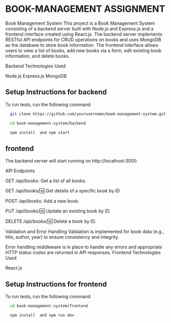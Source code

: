 
# BOOK-MANAGEMENT ASSIGNMENT

Book Management System
This project is a Book Management System consisting of a backend server built with Node.js and Express.js and a frontend interface created using React.js. The backend server implements RESTful API endpoints for CRUD operations on books and uses MongoDB as the database to store book information. The frontend interface allows users to view a list of books, add new books via a form, edit existing book information, and delete books.

Backend
Technologies Used

Node.js
Express.js
MongoDB


## Setup Instructions for backend

To run tests, run the following command

```bash
  git clone https://github.com/yourusername/book-management-system.git

```
```bash
  cd book-management-system/backend

```
```bash
  npm install  and npm start
```
## frontend
The backend server will start running on http://localhost:3000.

API Endpoints

GET /api/books: Get a list of all books.

GET /api/books/:id: Get details of a specific book by ID.

POST /api/books: Add a new book.

PUT /api/books/:id: Update an existing book by ID.

DELETE /api/books/:id: Delete a book by ID.

Validation and Error Handling
Validation is implemented for book data (e.g., title, author, year) to ensure consistency and integrity.

Error handling middleware is in place to handle any errors and appropriate HTTP status codes are returned in API responses.
Frontend
Technologies Used

React.js


## Setup Instructions for frontend

To run tests, run the following command

```bash
  cd book-management-system/frontend

```
```bash
  npm install  and npm run dev
```
